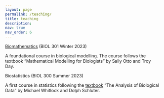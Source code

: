 ```yaml
---
layout: page
permalink: /teaching/
title: teaching
description: 
nav: true
nav_order: 6
---
```


[Biomathematics](https://www.zoology.ubc.ca/~bio301/) (BIOL 301 Winter 2023)

  A foundational course in biological modelling. The course follows the textbook “Mathematical Modelling for Biologists” by Sally Otto and Troy Day. 

Biostatistics (BIOL 300 Summer 2023)

  A first course in statistics following the [textbook](https://whitlockschluter3e.zoology.ubc.ca/index.html) “The Analysis of Biological Data” by Michael Whitlock and Dolph Schluter. 

